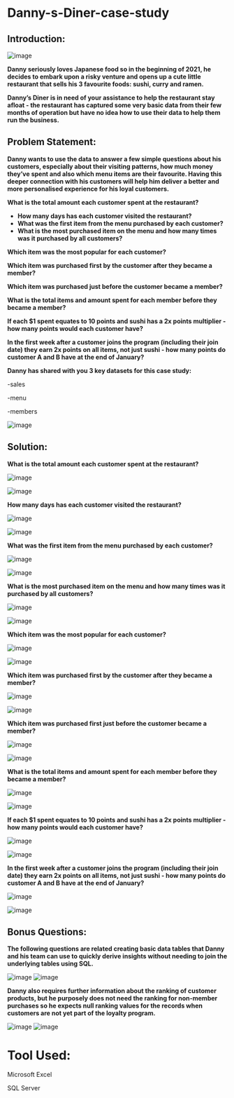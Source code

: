 # Danny-s-Diner-case-study

## Introduction:

![image](https://user-images.githubusercontent.com/92555446/187380541-3e69f5d8-dd41-408e-9945-46e7994f684e.png)

**Danny seriously loves Japanese food so in the beginning of 2021, he decides to embark upon a risky venture and opens up a cute little restaurant that sells his 3 favourite foods: sushi, curry and ramen.**

**Danny’s Diner is in need of your assistance to help the restaurant stay afloat - the restaurant has captured some very basic data from their few months of operation but have no idea how to use their data to help them run the business.**

## Problem Statement:

**Danny wants to use the data to answer a few simple questions about his customers, especially about their visiting patterns, how much money they’ve spent and also which menu items are their favourite. Having this deeper connection with his customers will help him deliver a better and more personalised experience for his loyal customers.**

**What is the total amount each customer spent at the restaurant?**

- **How many days has each customer visited the restaurant?**
- **What was the first item from the menu purchased by each customer?**
- **What is the most purchased item on the menu and how many times was it purchased by all customers?**

**Which item was the most popular for each customer?**

**Which item was purchased first by the customer after they became a member?**

**Which item was purchased just before the customer became a member?**

**What is the total items and amount spent for each member before they became a member?**

**If each $1 spent equates to 10 points and sushi has a 2x points multiplier - how many points would each customer have?**

**In the first week after a customer joins the program (including their join date) they earn 2x points on all items, not just sushi - how many points do customer A and B have at the end of January?**

**Danny has shared with you 3 key datasets for this case study:**

-sales

-menu

-members

![image](https://user-images.githubusercontent.com/92555446/187381281-053700c7-de51-4576-b06b-09c679a226ac.png)

## Solution:

**What is the total amount each customer spent at the restaurant?**

![image](https://user-images.githubusercontent.com/92555446/187382384-354fd830-46c6-4ff0-b6c1-bbb37f9be88b.png)

![image](https://user-images.githubusercontent.com/92555446/187382519-fae1a416-f5ba-4aa7-8e0d-99c58968807f.png)


**How many days has each customer visited the restaurant?**

![image](https://user-images.githubusercontent.com/92555446/187382564-4cd8d5e9-b350-40bd-94c6-b0ebfceffb60.png)

![image](https://user-images.githubusercontent.com/92555446/187382618-b4c09209-0e0d-46b3-b38b-bec1be0f6311.png)


**What was the first item from the menu purchased by each customer?**

![image](https://user-images.githubusercontent.com/92555446/187382713-48f57ad4-52c9-42f0-9cfd-283a8ed98eb2.png)

![image](https://user-images.githubusercontent.com/92555446/187382774-50f1b23e-ae91-4b5d-9451-b95551a20f16.png)


**What is the most purchased item on the menu and how many times was it purchased by all customers?**

![image](https://user-images.githubusercontent.com/92555446/187382843-00a4fd8e-d628-4f79-8930-e8bfec186337.png)

![image](https://user-images.githubusercontent.com/92555446/187382881-c312e65b-5d0e-4813-9422-989da93930d7.png)


**Which item was the most popular for each customer?**

![image](https://user-images.githubusercontent.com/92555446/187383083-6ec2939b-ee83-484b-a7c3-6acb2e14a73c.png)

![image](https://user-images.githubusercontent.com/92555446/187383138-7f9cfed3-af6c-490b-84f7-657b2d3059d5.png)


**Which item was purchased first by the customer after they became a member?**

![image](https://user-images.githubusercontent.com/92555446/187383219-ae19a073-e14e-445f-aadb-de25e14f166d.png)

![image](https://user-images.githubusercontent.com/92555446/187383274-a0ad567a-1745-4de8-bea6-71d7ad4c0cdf.png)


**Which item was purchased first just before the customer became a member?**

![image](https://user-images.githubusercontent.com/92555446/187383346-39f2aee1-438a-4590-9b27-5da1cefa6811.png)

![image](https://user-images.githubusercontent.com/92555446/187383501-6bbd52ef-d101-4b75-8ef8-840c33a376a7.png)


**What is the total items and amount spent for each member before they became a member?**

![image](https://user-images.githubusercontent.com/92555446/187383672-3f2a4504-2a70-498d-b602-6a31d51209ec.png)

![image](https://user-images.githubusercontent.com/92555446/187383722-624960ba-2015-4840-96d8-6a69be7ab2a0.png)


**If each $1 spent equates to 10 points and sushi has a 2x points multiplier - how many points would each customer have?**

![image](https://user-images.githubusercontent.com/92555446/187383805-518e13fb-edc6-4957-9b2e-e60b58352205.png)

![image](https://user-images.githubusercontent.com/92555446/187383859-609fce47-361c-46ca-8bbd-c3b94ed6eabd.png)

**In the first week after a customer joins the program (including their join date) they earn 2x points on all items, 
  not just sushi - how many points do customer A and B have at the end of January?**
  
![image](https://user-images.githubusercontent.com/92555446/187383978-a02ef241-05a6-4628-96da-7c9d4c5e1d26.png)

![image](https://user-images.githubusercontent.com/92555446/187384014-eb335d4a-7a0f-4ce6-8083-31e8f464bb77.png)

## Bonus Questions:
**The following questions are related creating basic data tables that Danny and his team can use to quickly derive insights without needing 
to join the underlying tables using SQL.**

![image](https://user-images.githubusercontent.com/92555446/187486580-fc2e61ec-73bb-434c-87a8-7426c14a7357.png)
![image](https://user-images.githubusercontent.com/92555446/187486646-898c2bd8-a91c-4a32-bf09-692b6fb47f9f.png)

**Danny also requires further information about the ranking of customer products, but he purposely does not need the ranking for non-member 
purchases so he expects null ranking values for the records when customers are not yet part of the loyalty program.**

![image](https://user-images.githubusercontent.com/92555446/187486887-c7c2bc40-62cc-4c40-a204-bcac780519e3.png)
![image](https://user-images.githubusercontent.com/92555446/187487099-5fed4ba1-9d30-4bd0-983a-cfc4ae1996f6.png)

# Tool Used:

Microsoft Excel

SQL Server



















